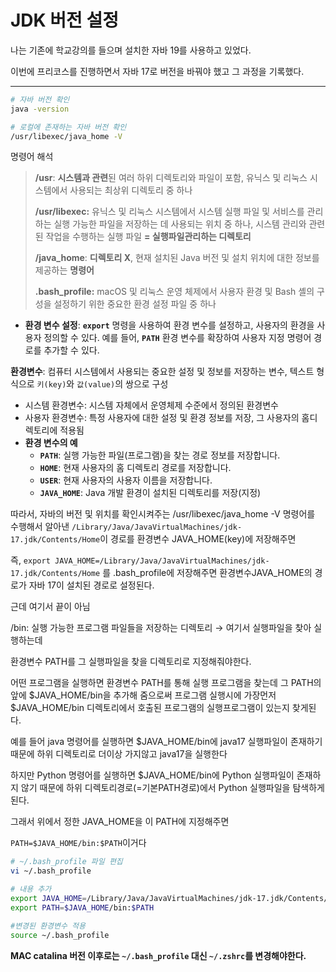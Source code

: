 # JDK 버전 설정

나는 기존에 학교강의를 들으며 설치한 자바 19를 사용하고 있었다.

이번에 프리코스를 진행하면서 자바 17로 버전을 바꿔야 했고 그 과정을 기록했다.

----

```bash
# 자바 버전 확인 
java -version

# 로컬에 존재하는 자바 버전 확인
/usr/libexec/java_home -V

```

명령어 해석

> **/usr**: **시스템과 관련**된 여러 하위 디렉토리와 파일이 포함, 유닉스 및 리눅스 시스템에서 사용되는 최상위 디렉토리 중 하나
>
> **/usr/libexec:** 유닉스 및 리눅스 시스템에서 시스템 실행 파일 및 서비스를 관리하는 실행 가능한 파일을 저장하는 데 사용되는 위치 중 하나, 시스템 관리와 관련된 작업을 수행하는 실행 파일 **=
실행파일관리하는 디렉토리**
>
> **/java_home**: **디렉토리 X**, 현재 설치된 Java 버전 및 설치 위치에 대한 정보를 제공하는 **명령어**
>
> **.bash_profile:** macOS 및 리눅스 운영 체제에서 사용자 환경 및 Bash 셸의 구성을 설정하기 위한 중요한 환경 설정 파일 중 하나

- **환경 변수 설정**: **`export`** 명령을 사용하여 환경 변수를 설정하고, 사용자의 환경을 사용자 정의할 수 있다.
  예를 들어, **`PATH`** 환경 변수를 확장하여 사용자 지정 명령어 경로를 추가할 수 있다.

**환경변수**: 컴퓨터 시스템에서 사용되는 중요한 설정 및 정보를 저장하는 변수, 텍스트 형식으로 `키(key)`와 `값(value)`의 쌍으로 구성

- 시스템 환경변수: 시스템 자체에서 운영체제 수준에서 정의된 환경변수
- 사용자 환경변수: 특정 사용자에 대한 설정 및 환경 정보를 저장, 그 사용자의 홈디렉토리에 적용됨
- **환경 변수의 예**
    - **`PATH`**: 실행 가능한 파일(프로그램)을 찾는 경로 정보를 저장합니다.
    - **`HOME`**: 현재 사용자의 홈 디렉토리 경로를 저장합니다.
    - **`USER`**: 현재 사용자의 사용자 이름을 저장합니다.
    - **`JAVA_HOME`**: Java 개발 환경이 설치된 디렉토리를 저장(지정)

따라서, 자바의 버전 및 위치를 확인시켜주는 /usr/libexec/java_home -V 명령어를 수행해서
알아낸 `/Library/Java/JavaVirtualMachines/jdk-17.jdk/Contents/Home`이 경로를 환경변수 JAVA_HOME(key)에 저장해주면

즉, `export JAVA_HOME=/Library/Java/JavaVirtualMachines/jdk-17.jdk/Contents/Home` 를 .bash_profile에 저장해주면 환경변수JAVA_HOME의
경로가 자바 17이 설치된 경로로 설정된다.

근데 여기서 끝이 아님

/bin: 실행 가능한 프로그램 파일들을 저장하는 디렉토리 → 여기서 실행파일을 찾아 실행하는데

환경변수 PATH를 그 실행파일을 찾을 디렉토리로 지정해줘야한다.

어떤 프로그램을 실행하면 환경변수 PATH를 통해 실행 프로그램을 찾는데 그 PATH의 앞에 $JAVA_HOME/bin을 추가해 줌으로써 프로그램 실행시에 가장먼저 $JAVA_HOME/bin 디렉토리에서 호출된
프로그램의 실행프로그램이 있는지 찾게된다.

예를 들어 java 명령어를 실행하면 $JAVA_HOME/bin에 java17 실행파일이 존재하기 때문에 하위 디렉토리로 더이상 가지않고 java17을 실행한다

하지만 Python 명령어를 실행하면 $JAVA_HOME/bin에 Python 실행파일이 존재하지 않기 때문에 하위 디렉토리경로(=기본PATH경로)에서 Python 실행파일을 탐색하게 된다.

그래서 위에서 정한 JAVA_HOME을 이 PATH에 지정해주면

`PATH=$JAVA_HOME/bin:$PATH`이거다

```bash
# ~/.bash_profile 파일 편집
vi ~/.bash_profile

# 내용 추가
export JAVA_HOME=/Library/Java/JavaVirtualMachines/jdk-17.jdk/Contents/Home
export PATH=$JAVA_HOME/bin:$PATH
```

```bash
#변경된 환경변수 적용
source ~/.bash_profile
```

**MAC catalina 버전 이후로는 `~/.bash_profile` 대신 `~/.zshrc`를 변경해야한다.**